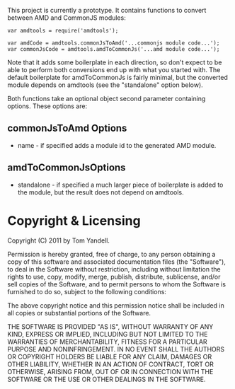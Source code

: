 This project is currently a prototype. It contains functions to convert between AMD and CommonJS modules:

    var amdtools = require('amdtools');
    
    var amdCode = amdtools.commonJsToAmd('...commonjs module code...');
    var commonJsCode = amdtools.amdToCommonJs('...amd module code...');

Note that it adds some boilerplate in each direction, so don't expect to be able to perform both conversions
end up with what you started with. The default boilerplate for amdToCommonJs is fairly minimal, but the
converted module depends on amdtools (see the "standalone" option below).

Both functions take an optional object second parameter containing options. These options are:

commonJsToAmd Options
---------------------

* name - if specified adds a module id to the generated AMD module.


amdToCommonJsOptions
--------------------

* standalone - if specified a much larger piece of boilerplate is added to the module, but the result
               does not depend on amdtools.

Copyright & Licensing
=====================

Copyright (C) 2011 by Tom Yandell.

Permission is hereby granted, free of charge, to any person obtaining a copy of this software and associated documentation files (the "Software"), to deal in the Software without restriction, including without limitation the rights to use, copy, modify, merge, publish, distribute, sublicense, and/or sell copies of the Software, and to permit persons to whom the Software is furnished to do so, subject to the following conditions:

The above copyright notice and this permission notice shall be included in all copies or substantial portions of the Software.

THE SOFTWARE IS PROVIDED "AS IS", WITHOUT WARRANTY OF ANY KIND, EXPRESS OR IMPLIED, INCLUDING BUT NOT LIMITED TO THE WARRANTIES OF MERCHANTABILITY, FITNESS FOR A PARTICULAR PURPOSE AND NONINFRINGEMENT. IN NO EVENT SHALL THE AUTHORS OR COPYRIGHT HOLDERS BE LIABLE FOR ANY CLAIM, DAMAGES OR OTHER LIABILITY, WHETHER IN AN ACTION OF CONTRACT, TORT OR OTHERWISE, ARISING FROM, OUT OF OR IN CONNECTION WITH THE SOFTWARE OR THE USE OR OTHER DEALINGS IN THE SOFTWARE.


